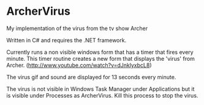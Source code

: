 ArcherVirus
===========

My implementation of the virus from the tv show Archer

Written in C# and requires the .NET framework.

Currently runs a non visible windows form that has a timer that fires every minute.
This timer routine creates a new form that displays the 'virus' from Archer. 
(http://www.youtube.com/watch?v=dJnklyxbcL8)

The virus gif and sound are displayed for 13 seconds every minute.

The virus is not visible in Windows Task Manager under Applications but it is visible
under Processes as ArcherVirus. Kill this process to stop the virus.
